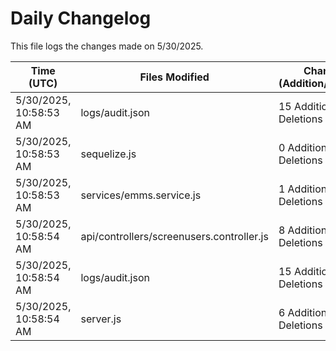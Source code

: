 # Daily Changelog

This file logs the changes made on 5/30/2025.

| Time (UTC)             | Files Modified                    | Changes (Addition/Deletion) |
|------------------------|-----------------------------------|-----------------------------|
| 5/30/2025, 10:58:53 AM | logs/audit.json | 15 Additions & 15 Deletions |
| 5/30/2025, 10:58:53 AM | sequelize.js | 0 Additions & 1 Deletions |
| 5/30/2025, 10:58:53 AM | services/emms.service.js | 1 Additions & 1 Deletions |
| 5/30/2025, 10:58:54 AM | api/controllers/screenusers.controller.js | 8 Additions & 8 Deletions|
| 5/30/2025, 10:58:54 AM | logs/audit.json | 15 Additions & 15 Deletions|
| 5/30/2025, 10:58:54 AM | server.js | 6 Additions & 0 Deletions|
